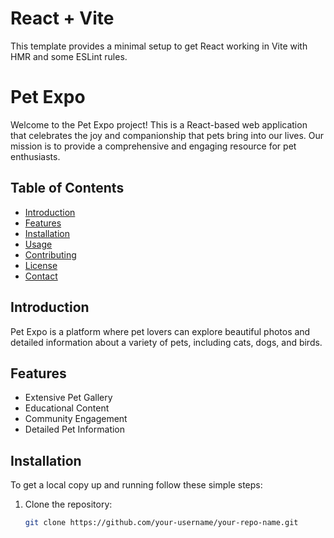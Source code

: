 # React + Vite

This template provides a minimal setup to get React working in Vite with HMR and some ESLint rules.


# Pet Expo

Welcome to the Pet Expo project! This is a React-based web application that celebrates the joy and companionship that pets bring into our lives. Our mission is to provide a comprehensive and engaging resource for pet enthusiasts.

## Table of Contents
- [Introduction](#introduction)
- [Features](#features)
- [Installation](#installation)
- [Usage](#usage)
- [Contributing](#contributing)
- [License](#license)
- [Contact](#contact)

## Introduction
Pet Expo is a platform where pet lovers can explore beautiful photos and detailed information about a variety of pets, including cats, dogs, and birds.

## Features
- Extensive Pet Gallery
- Educational Content
- Community Engagement
- Detailed Pet Information

## Installation

To get a local copy up and running follow these simple steps:

1. Clone the repository:
   ```bash
   git clone https://github.com/your-username/your-repo-name.git
